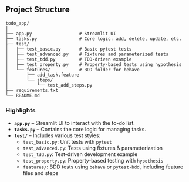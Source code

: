 ## Project Structure

```
todo_app/
│
├── app.py                  # Streamlit UI
├── tasks.py                # Core logic: add, delete, update, etc.
├── test/
│   ├── test_basic.py       # Basic pytest tests
│   ├── test_advanced.py    # Fixtures and parameterized tests
│   ├── test_tdd.py         # TDD-driven example
│   ├── test_property.py    # Property-based tests using hypothesis
│   └── features/           # BDD folder for behave
│       ├── add_task.feature
│       └── steps/
│           └── test_add_steps.py
├── requirements.txt
└── README.md
```

### Highlights

- **`app.py`** – Streamlit UI to interact with the to-do list.
- **`tasks.py`** – Contains the core logic for managing tasks.
- **`test/`** – Includes various test styles:
  - `test_basic.py`: Unit tests with `pytest`
  - `test_advanced.py`: Tests using fixtures & parameterization
  - `test_tdd.py`: Test-driven development example
  - `test_property.py`: Property-based testing with `hypothesis`
  - `features/`: BDD tests using `behave` or `pytest-bdd`, including feature files and steps
